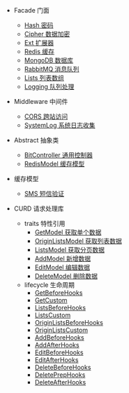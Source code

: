 - Facade 门面
  - [Hash 密码](facade/hash)
  - [Cipher 数据加密](facade/cipher)
  - [Ext 扩展器](facade/ext)
  - [Redis 缓存](facade/redis)
  - [MongoDB 数据库](facade/mongo)
  - [RabbitMQ 消息队列](facade/rabbitmq)
  - [Lists 列表数组](facade/lists)
  - [Logging 队列处理](facade/logging)

- Middleware 中间件
  - [CORS 跨站访问](middleware/cors)
  - [SystemLog 系统日志收集](middleware/system-log)

- Abstract 抽象类
  - [BitController 通用控制器](abstract/bitController)
  - [RedisModel 缓存模型](abstract/redisModel)

- 缓存模型
  - [SMS 短信验证](redis/sms)

- CURD 请求处理库
  - traits 特性引用
    - [GetModel 获取单个数据](traits/getModel)
    - [OriginListsModel 获取列表数据](traits/originListsModel)
    - [ListsModel 获取分页数据](traits/listsModel)
    - [AddModel 新增数据](traits/addModel)
    - [EditModel 编辑数据](traits/editModel)
    - [DeleteModel 删除数据](traits/deleteModel)
  - lifecycle 生命周期
    - [GetBeforeHooks](lifecycle/getBeforeHooks)
    - [GetCustom](lifecycle/getCustom)
    - [ListsBeforeHooks](lifecycle/listsBeforeHooks)
    - [ListsCustom](lifecycle/listsCustom)
    - [OriginListsBeforeHooks](lifecycle/originListsBeforeHooks)
    - [OriginListsCustom](lifecycle/originListsCustom)
    - [AddBeforeHooks](lifecycle/addBeforeHooks)
    - [AddAfterHooks](lifecycle/addAfterHooks)
    - [EditBeforeHooks](lifecycle/editBeforeHooks)
    - [EditAfterHooks](lifecycle/editAfterHooks)
    - [DeleteBeforeHooks](lifecycle/deleteBeforeHooks)
    - [DeletePrepHooks](lifecycle/deletePrepHooks.md)
    - [DeleteAfterHooks](lifecycle/deleteAfterHooks)
